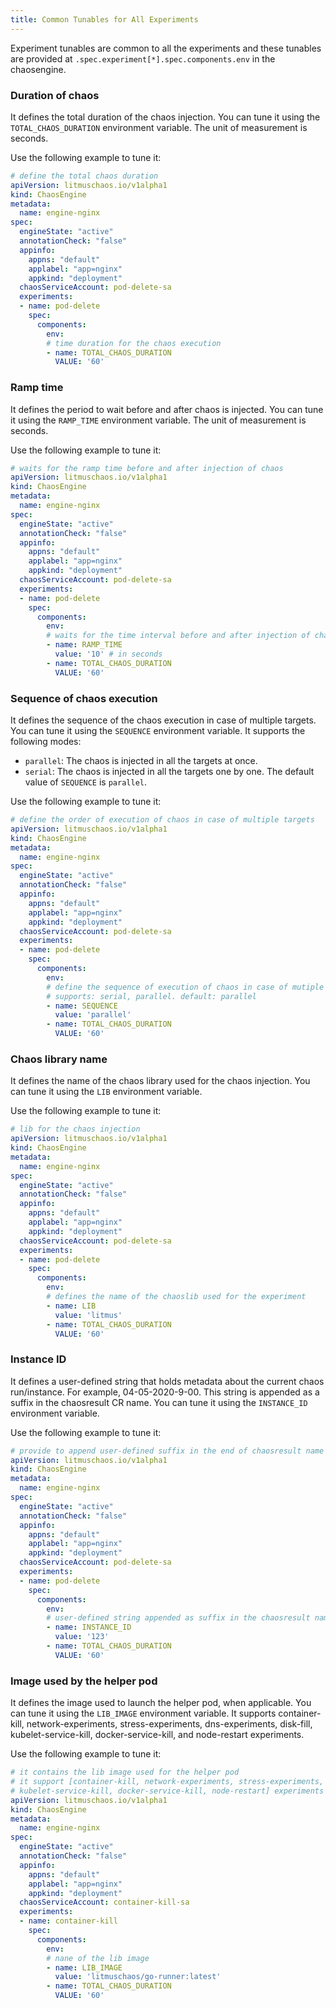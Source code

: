 ```yaml
---
title: Common Tunables for All Experiments
---
```

Experiment tunables are common to all the experiments and these tunables are provided at `.spec.experiment[*].spec.components.env` in the chaosengine.

### Duration of chaos

It defines the total duration of the chaos injection. You can tune it using the `TOTAL_CHAOS_DURATION` environment variable. The unit of measurement is seconds.

Use the following example to tune it:

[embedmd]:# (https://raw.githubusercontent.com/litmuschaos/litmus/master/mkdocs/docs/experiments/categories/common/chaos-duration.yaml yaml)
```yaml
# define the total chaos duration
apiVersion: litmuschaos.io/v1alpha1
kind: ChaosEngine
metadata:
  name: engine-nginx
spec:
  engineState: "active"
  annotationCheck: "false"
  appinfo:
    appns: "default"
    applabel: "app=nginx"
    appkind: "deployment"
  chaosServiceAccount: pod-delete-sa
  experiments:
  - name: pod-delete
    spec:
      components:
        env:
        # time duration for the chaos execution
        - name: TOTAL_CHAOS_DURATION
          VALUE: '60'
```

### Ramp time

It defines the period to wait before and after chaos is injected. You can tune it using the `RAMP_TIME` environment variable. The unit of measurement is seconds.

Use the following example to tune it:

[embedmd]:# (https://raw.githubusercontent.com/litmuschaos/litmus/master/mkdocs/docs/experiments/categories/common/ramp-time.yaml yaml)
```yaml
# waits for the ramp time before and after injection of chaos 
apiVersion: litmuschaos.io/v1alpha1
kind: ChaosEngine
metadata:
  name: engine-nginx
spec:
  engineState: "active"
  annotationCheck: "false"
  appinfo:
    appns: "default"
    applabel: "app=nginx"
    appkind: "deployment"
  chaosServiceAccount: pod-delete-sa
  experiments:
  - name: pod-delete
    spec:
      components:
        env:
        # waits for the time interval before and after injection of chaos
        - name: RAMP_TIME
          value: '10' # in seconds
        - name: TOTAL_CHAOS_DURATION
          VALUE: '60'
```

### Sequence of chaos execution

It defines the sequence of the chaos execution in case of multiple targets. You can tune it using the `SEQUENCE` environment variable. It supports the following modes:

- `parallel`: The chaos is injected in all the targets at once.
- `serial`: The chaos is injected in all the targets one by one.
The default value of `SEQUENCE` is `parallel`.

Use the following example to tune it:

[embedmd]:# (https://raw.githubusercontent.com/litmuschaos/litmus/master/mkdocs/docs/experiments/categories/common/sequence.yaml yaml)
```yaml
# define the order of execution of chaos in case of multiple targets
apiVersion: litmuschaos.io/v1alpha1
kind: ChaosEngine
metadata:
  name: engine-nginx
spec:
  engineState: "active"
  annotationCheck: "false"
  appinfo:
    appns: "default"
    applabel: "app=nginx"
    appkind: "deployment"
  chaosServiceAccount: pod-delete-sa
  experiments:
  - name: pod-delete
    spec:
      components:
        env:
        # define the sequence of execution of chaos in case of mutiple targets
        # supports: serial, parallel. default: parallel
        - name: SEQUENCE
          value: 'parallel'
        - name: TOTAL_CHAOS_DURATION
          VALUE: '60'
```

### Chaos library name

It defines the name of the chaos library used for the chaos injection. You can tune it using the `LIB` environment variable.

Use the following example to tune it:

[embedmd]:# (https://raw.githubusercontent.com/litmuschaos/litmus/master/mkdocs/docs/experiments/categories/common/lib.yaml yaml)
```yaml
# lib for the chaos injection
apiVersion: litmuschaos.io/v1alpha1
kind: ChaosEngine
metadata:
  name: engine-nginx
spec:
  engineState: "active"
  annotationCheck: "false"
  appinfo:
    appns: "default"
    applabel: "app=nginx"
    appkind: "deployment"
  chaosServiceAccount: pod-delete-sa
  experiments:
  - name: pod-delete
    spec:
      components:
        env:
        # defines the name of the chaoslib used for the experiment
        - name: LIB
          value: 'litmus'
        - name: TOTAL_CHAOS_DURATION
          VALUE: '60'
```

### Instance ID

It defines a user-defined string that holds metadata about the current chaos run/instance. For example, 04-05-2020-9-00. This string is appended as a suffix in the chaosresult CR name. You can tune it using the `INSTANCE_ID` environment variable.

Use the following example to tune it:

[embedmd]:# (https://raw.githubusercontent.com/litmuschaos/litmus/master/mkdocs/docs/experiments/categories/common/instance-id.yaml yaml)
```yaml
# provide to append user-defined suffix in the end of chaosresult name
apiVersion: litmuschaos.io/v1alpha1
kind: ChaosEngine
metadata:
  name: engine-nginx
spec:
  engineState: "active"
  annotationCheck: "false"
  appinfo:
    appns: "default"
    applabel: "app=nginx"
    appkind: "deployment"
  chaosServiceAccount: pod-delete-sa
  experiments:
  - name: pod-delete
    spec:
      components:
        env:
        # user-defined string appended as suffix in the chaosresult name
        - name: INSTANCE_ID
          value: '123'
        - name: TOTAL_CHAOS_DURATION
          VALUE: '60'
```

### Image used by the helper pod

It defines the image used to launch the helper pod, when applicable. You can tune it using the `LIB_IMAGE` environment variable.
It supports container-kill, network-experiments, stress-experiments, dns-experiments, disk-fill, kubelet-service-kill, docker-service-kill, and node-restart experiments.

Use the following example to tune it:

[embedmd]:# (https://raw.githubusercontent.com/litmuschaos/litmus/master/mkdocs/docs/experiments/categories/common/lib-image.yaml yaml)
```yaml
# it contains the lib image used for the helper pod
# it support [container-kill, network-experiments, stress-experiments, dns-experiments, disk-fill,
# kubelet-service-kill, docker-service-kill, node-restart] experiments
apiVersion: litmuschaos.io/v1alpha1
kind: ChaosEngine
metadata:
  name: engine-nginx
spec:
  engineState: "active"
  annotationCheck: "false"
  appinfo:
    appns: "default"
    applabel: "app=nginx"
    appkind: "deployment"
  chaosServiceAccount: container-kill-sa
  experiments:
  - name: container-kill
    spec:
      components:
        env:
        # nane of the lib image
        - name: LIB_IMAGE
          value: 'litmuschaos/go-runner:latest'
        - name: TOTAL_CHAOS_DURATION
          VALUE: '60'
```

